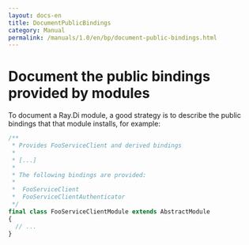 ```yaml
---
layout: docs-en
title: DocumentPublicBindings
category: Manual
permalink: /manuals/1.0/en/bp/document-public-bindings.html
---
```

# Document the public bindings provided by modules

To document a Ray.Di module, a good strategy is to describe the public bindings
that that module installs, for example:

```php
/**
 * Provides FooServiceClient and derived bindings
 *
 * [...]
 *
 * The following bindings are provided:
 *
 *  FooServiceClient
 *  FooServiceClientAuthenticator
 */
final class FooServiceClientModule extends AbstractModule
{
  // ...
}
```


